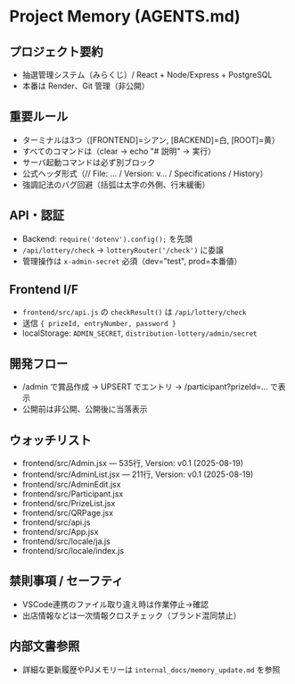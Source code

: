 # Project Memory (AGENTS.md)

## プロジェクト要約
- 抽選管理システム（みらくじ）/ React + Node/Express + PostgreSQL
- 本番は Render、Git 管理（非公開）

## 重要ルール
- ターミナルは3つ（[FRONTEND]=シアン, [BACKEND]=白, [ROOT]=黄）
- すべてのコマンドは（clear → echo "# 説明" → 実行）
- サーバ起動コマンドは必ず別ブロック
- 公式ヘッダ形式（// File: … / Version: v… / Specifications / History）
- 強調記法のバグ回避（括弧は太字の外側、行末緩衝）

## API・認証
- Backend: `require('dotenv').config();` を先頭
- `/api/lottery/check` → `lotteryRouter('/check')` に委譲
- 管理操作は `x-admin-secret` 必須（dev="test", prod=本番値）

## Frontend I/F
- `frontend/src/api.js` の `checkResult()` は `/api/lottery/check`
- 送信 `{ prizeId, entryNumber, password }`
- localStorage: `ADMIN_SECRET`, `distribution-lottery/admin/secret`

## 開発フロー
- /admin で賞品作成 → UPSERT でエントリ → /participant?prizeId=... で表示
- 公開前は非公開、公開後に当落表示

## ウォッチリスト
- frontend/src/Admin.jsx — 535行, Version: v0.1 (2025-08-19)
- frontend/src/AdminList.jsx — 211行, Version: v0.1 (2025-08-19)
- frontend/src/AdminEdit.jsx
- frontend/src/Participant.jsx
- frontend/src/PrizeList.jsx
- frontend/src/QRPage.jsx
- frontend/src/api.js
- frontend/src/App.jsx
- frontend/src/locale/ja.js
- frontend/src/locale/index.js

## 禁則事項 / セーフティ
- VSCode連携のファイル取り違え時は作業停止→確認
- 出店情報などは一次情報クロスチェック（ブランド混同禁止） 

## 内部文書参照
- 詳細な更新履歴やPJメモリーは `internal_docs/memory_update.md` を参照